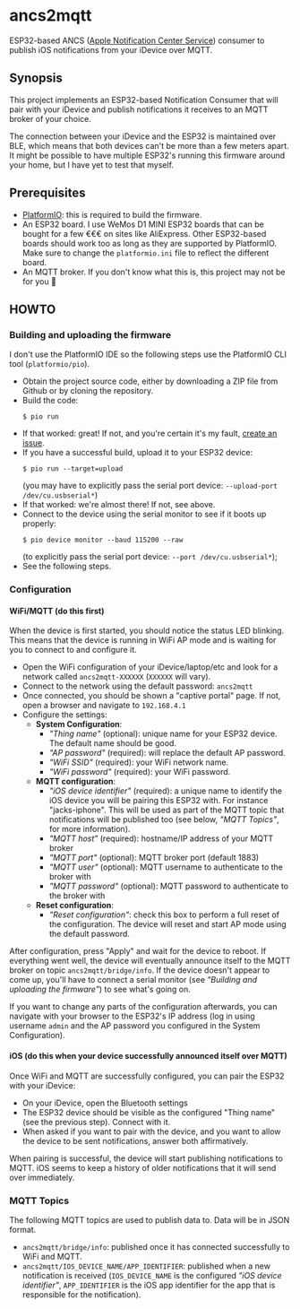 # ancs2mqtt

ESP32-based ANCS ([Apple Notification Center Service](https://developer.apple.com/library/archive/documentation/CoreBluetooth/Reference/AppleNotificationCenterServiceSpecification/Introduction/Introduction.html)) consumer to publish iOS notifications from your iDevice over MQTT.

## Synopsis

This project implements an ESP32-based Notification Consumer that will pair with your iDevice and publish notifications it receives to an MQTT broker of your choice.

The connection between your iDevice and the ESP32 is maintained over BLE, which means that both devices can't be more than a few meters apart. It might be possible to have multiple ESP32's running this firmware around your home, but I have yet to test that myself.

## Prerequisites

* [PlatformIO](https://platformio.org/): this is required to build the firmware.
* An ESP32 board. I use WeMos D1 MINI ESP32 boards that can be bought for a few €€€ on sites like AliExpress.
  Other ESP32-based boards should work too as long as they are supported by PlatformIO. Make sure to change the `platformio.ini` file to reflect the different board.
* An MQTT broker. If you don't know what this is, this project may not be for you 🥴

## HOWTO

### Building and uploading the firmware

I don't use the PlatformIO IDE so the following steps use the PlatformIO CLI tool (`platformio/pio`).

* Obtain the project source code, either by downloading a ZIP file from Github or by cloning the repository.
* Build the code:
  ```
  $ pio run
  ```
* If that worked: great! If not, and you're certain it's my fault, [create an issue]().
* If you have a successful build, upload it to your ESP32 device:
  ```
  $ pio run --target=upload
  ```
  (you may have to explicitly pass the serial port device: `--upload-port /dev/cu.usbserial*`)
* If that worked: we're almost there! If not, see above.
* Connect to the device using the serial monitor to see if it boots up properly:
  ```
  $ pio device monitor --baud 115200 --raw
  ```
  (to explicitly pass the serial port device: `--port /dev/cu.usbserial*`);
* See the following steps.

### Configuration

#### WiFi/MQTT (do this first)

When the device is first started, you should notice the status LED blinking. This means that the device is running in WiFi AP mode and is waiting for you to connect to and configure it.

* Open the WiFi configuration of your iDevice/laptop/etc and look for a network called `ancs2mqtt-XXXXXX` (`XXXXXX` will vary).
* Connect to the network using the default password: `ancs2mqtt`
* Once connected, you should be shown a "captive portal" page. If not, open a browser and navigate to `192.168.4.1`
* Configure the settings:
  * **System Configuration**:
    * _"Thing name"_ (optional): unique name for your ESP32 device. The default name should be good.
    * _"AP password"_ (required): will replace the default AP password.
    * _"WiFi SSID"_ (required): your WiFi network name.
    * _"WiFi password"_ (required): your WiFi password.
  * **MQTT configuration**:
    * _"iOS device identifier"_ (required): a unique name to identify the iOS device you will be pairing this ESP32 with. For instance "jacks-iphone". This will be used as part of the MQTT topic that notifications will be published too (see below, _"MQTT Topics"_, for more information).
    * _"MQTT host"_ (required): hostname/IP address of your MQTT broker
    * _"MQTT port"_ (optional): MQTT broker port (default 1883)
    * _"MQTT user"_ (optional): MQTT username to authenticate to the broker with
    * _"MQTT password"_ (optional): MQTT password to authenticate to the broker with
  * **Reset configuration**:
    * _"Reset configuration"_: check this box to perform a full reset of the configuration. The device will reset and start AP mode using the default password.

After configuration, press "Apply" and wait for the device to reboot. If everything went well, the device will eventually announce itself to the MQTT broker on topic `ancs2mqtt/bridge/info`. If the device doesn't appear to come up, you'll have to connect a serial monitor (see _"Building and uploading the firmware"_) to see what's going on.

If you want to change any parts of the configuration afterwards, you can navigate with your browser to the ESP32's IP address (log in using username `admin` and the AP password you configured in the System Configuration).

#### iOS (do this when your device successfully announced itself over MQTT)

Once WiFi and MQTT are successfully configured, you can pair the ESP32 with your iDevice:
* On your iDevice, open the Bluetooth settings
* The ESP32 device should be visible as the configured "Thing name" (see the previous step). Connect with it.
* When asked if you want to pair with the device, and you want to allow the device to be sent notifications, answer both affirmatively.

When pairing is successful, the device will start publishing notifications to MQTT. iOS seems to keep a history of older notifications that it will send over immediately.

### MQTT Topics

The following MQTT topics are used to publish data to. Data will be in JSON format.

* `ancs2mqtt/bridge/info`: published once it has connected successfully to WiFi and MQTT.
* `ancs2mqtt/IOS_DEVICE_NAME/APP_IDENTIFIER`: published when a new notification is received (`IOS_DEVICE_NAME` is the configured _"iOS device identifier"_, `APP_IDENTIFIER` is the iOS app identifier for the app that is responsible for the notification).
